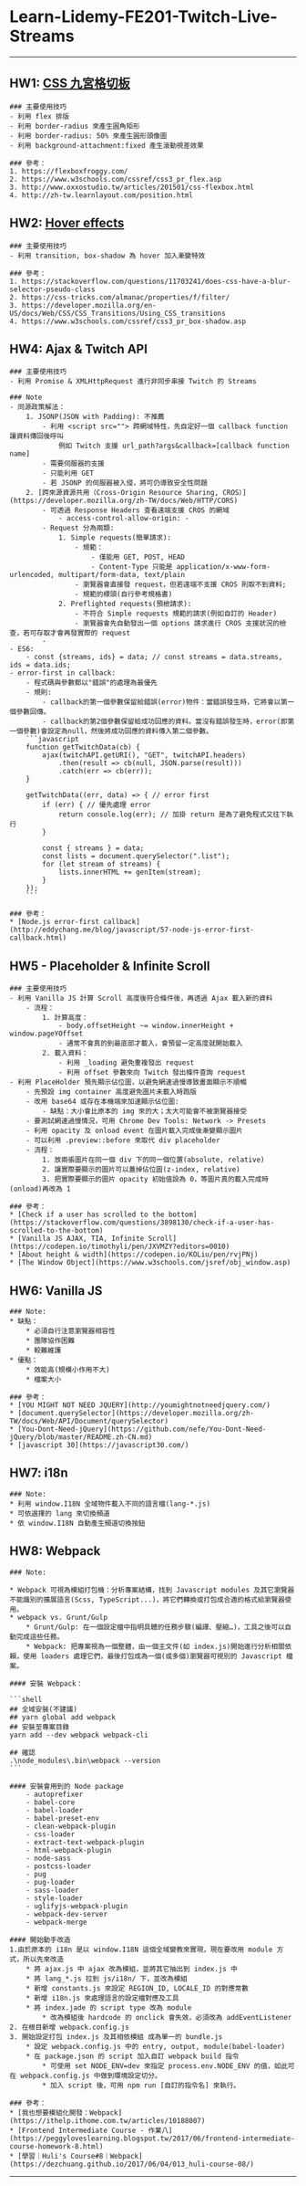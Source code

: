 # Learn-Lidemy-FE201-Twitch-Live-Streams
---
## HW1: [CSS 九宮格切板](https://codepen.io/KOLiu/pen/pLMbOM?editors=0100)

    ### 主要使用技巧
    - 利用 flex 排版
    - 利用 border-radius 來產生圓角矩形
    - 利用 border-radius: 50% 來產生圓形頭像圖
    - 利用 background-attachment:fixed 產生滾動視差效果

    ### 參考：
    1. https://flexboxfroggy.com/
    2. https://www.w3schools.com/cssref/css3_pr_flex.asp
    3. http://www.oxxostudio.tw/articles/201501/css-flexbox.html
    4. http://zh-tw.learnlayout.com/position.html

## HW2: [Hover effects](https://codepen.io/KOLiu/pen/rvBBbo?editors=1100)

    ### 主要使用技巧
    - 利用 transition, box-shadow 為 hover 加入漸變特效

    ### 參考：
    1. https://stackoverflow.com/questions/11703241/does-css-have-a-blur-selector-pseudo-class
    2. https://css-tricks.com/almanac/properties/f/filter/
    3. https://developer.mozilla.org/en-US/docs/Web/CSS/CSS_Transitions/Using_CSS_transitions
    4. https://www.w3schools.com/cssref/css3_pr_box-shadow.asp

## HW4: Ajax & Twitch API

    ### 主要使用技巧
    - 利用 Promise & XMLHttpRequest 進行非同步串接 Twitch 的 Streams

    ### Note
    - 同源政策解法：
        1. JSONP(JSON with Padding): 不推薦
            - 利用 <script src=""> 跨網域特性，先自定好一個 callback function 讓資料傳回後呼叫
                例如 Twitch 支援 url_path?args&callback=[callback function name]
            - 需要伺服器的支援
            - 只能利用 GET
            - 若 JSONP 的伺服器被入侵，將可仍導致安全性問題
        2. [跨來源資源共用（Cross-Origin Resource Sharing, CROS）](https://developer.mozilla.org/zh-TW/docs/Web/HTTP/CORS)
            - 可透過 Response Headers 查看遠端支援 CROS 的網域
                - access-control-allow-origin: -
            - Request 分為兩類:
                1. Simple requests(簡單請求):
                    - 規範：
                        - 僅能用 GET, POST, HEAD
                        - Content-Type 只能是 application/x-www-form-urlencoded, multipart/form-data, text/plain
                    - 瀏覽器會直接發 request，但若遠端不支援 CROS 則取不到資料;
                    - 規範的標頭(自行參考規格書)
                2. Preflighted requests(預檢請求):
                    - 不符合 Simple requests 規範的請求(例如自訂的 Header)
                    - 瀏覽器會先自動發出一個 options 請求進行 CROS 支援狀況的檢查，若可存取才會再發實際的 request
            - 
    - ES6:
        - const {streams, ids} = data; // const streams = data.streams, ids = data.ids;
    - error-first in callback:
        - 程式碼與參數都以"錯誤"的處理為最優先
        - 規則:
            - callback的第一個參數保留給錯誤(error)物件：當錯誤發生時，它將會以第一個參數回傳。
            - callback的第2個參數保留給成功回應的資料。當沒有錯誤發生時，error(即第一個參數)會設定為null，然後將成功回應的資料傳入第二個參數。
        ```javascript
        function getTwitchData(cb) {
            ajax(twitchAPI.getURI(), "GET", twitchAPI.headers)
                .then(result => cb(null, JSON.parse(result)))
                .catch(err => cb(err));
        }

        getTwitchData((err, data) => { // error first
            if (err) { // 優先處理 error
                return console.log(err); // 加掛 return 是為了避免程式又往下執行
            }

            const { streams } = data;
            const lists = document.querySelector(".list");
            for (let stream of streams) {
                lists.innerHTML += genItem(stream);
            } 
        });
        ```

    ### 參考：
    * [Node.js error-first callback](http://eddychang.me/blog/javascript/57-node-js-error-first-callback.html)

## HW5 - Placeholder & Infinite Scroll

    ### 主要使用技巧
    - 利用 Vanilla JS 計算 Scroll 高度後符合條件後，再透過 Ajax 載入新的資料
        - 流程：
            1. 計算高度：
                - body.offsetHeight ~= window.innerHeight + window.pageYOffset
                - 通常不會真的到最底部才載入，會預留一定高度就開始載入
            2. 載入資料：
                - 利用 _loading 避免重複發出 request
                - 利用 offset 參數來向 Twitch 發出條件查詢 request
    - 利用 PlaceHolder 預先顯示佔位圖，以避免網速過慢導致畫面顯示不順暢
        - 先預設 img container 高度避免圖片未載入時跑版
        - 改用 base64 或存在本機端來加速顯示佔位圖:
            - 缺點：大小會比原本的 img 來的大；太大可能會不被瀏覽器接受
        - 要測試網速過慢情況，可用 Chrome Dev Tools: Network -> Presets
        - 利用 opacity 及 onload event 在圖片載入完成後漸變顯示圖片
        - 可以利用 .preview::before 來取代 div placeholder
        - 流程：
            1. 放兩張圖片在同一個 div 下的同一個位置(absolute, relative)
            2. 讓實際要顯示的圖片可以蓋掉佔位圖(z-index, relative)
            3. 把實際要顯示的圖片 opacity 初始值設為 0，等圖片真的載入完成時(onload)再改為 1

    ### 參考：
    * [Check if a user has scrolled to the bottom](https://stackoverflow.com/questions/3898130/check-if-a-user-has-scrolled-to-the-bottom)
    * [Vanilla JS AJAX, TIA, Infinite Scroll](https://codepen.io/timothyli/pen/JXVMZY?editors=0010)
    * [About height & width](https://codepen.io/KOLiu/pen/rvjPNj)
    * [The Window Object](https://www.w3schools.com/jsref/obj_window.asp)

## HW6: Vanilla JS

    ### Note:
    * 缺點：
        * 必須自行注意瀏覽器相容性
        * 團隊協作困難
        * 較難維護
    * 優點：
        * 效能高(規模小作用不大)
        * 檔案大小

    ### 參考：
    * [YOU MIGHT NOT NEED JQUERY](http://youmightnotneedjquery.com/)
    * [document.querySelector](https://developer.mozilla.org/zh-TW/docs/Web/API/Document/querySelector)
    * [You-Dont-Need-jQuery](https://github.com/nefe/You-Dont-Need-jQuery/blob/master/README.zh-CN.md)
    * [javascript 30](https://javascript30.com/)

## HW7: i18n

    ### Note:
    * 利用 window.I18N 全域物件載入不同的語言檔(lang-*.js)
    * 可依選擇的 lang 來切換頻道
    * 依 window.I18N 自動產生頻道切換按鈕

## HW8: Webpack

    ### Note:

    * Webpack 可視為模組打包機：分析專案結構，找到 Javascript modules 及其它瀏覽器不能識別的擴展語言(Scss, TypeScript...)，將它們轉換或打包成合適的格式給瀏覽器使用。
    * webpack vs. Grunt/Gulp
        * Grunt/Gulp: 在一個設定檔中指明具體的任務步驟(編譯、壓縮…)，工具之後可以自動完成這些任務。
        * Webpack: 把專案視為一個整體，由一個主文件(如 index.js)開始進行分析相關依賴，使用 loaders 處理它們，最後打包成為一個(或多個)瀏覽器可視別的 Javascript 檔案。
    
    #### 安裝 Webpack：
    
    ```shell
    ## 全域安裝(不建議)
    ## yarn global add webpack
    ## 安裝至專案目錄
    yarn add --dev webpack webpack-cli

    ## 確認
    .\node_modules\.bin\webpack --version
    ```

    #### 安裝會用到的 Node package
        - autoprefixer
        - babel-core
        - babel-loader
        - babel-preset-env
        - clean-webpack-plugin
        - css-loader
        - extract-text-webpack-plugin
        - html-webpack-plugin
        - node-sass
        - postcss-loader
        - pug
        - pug-loader
        - sass-loader
        - style-loader
        - uglifyjs-webpack-plugin
        - webpack-dev-server
        - webpack-merge

    #### 開始動手改造
    1.由於原本的 i18n 是以 window.I18N 這個全域變教來實現，現在要改用 module 方式，所以先來改造
        * 將 ajax.js 中 ajax 改為模組，並將其它抽出到 index.js 中
        * 將 lang_*.js 拉到 js/i18n/ 下，並改為模組
        * 新增 constants.js 來設定 REGION_ID, LOCALE_ID 的對應常數
        * 新增 i18n.js 來處理語言的設定檔對應及工具
        * 將 index.jade 的 script type 改為 module
            * 改為模組後 hardcode 的 onclick 會失效，必須改為 addEventListener
    2. 在根目新增 webpack.config.js
    3. 開始設定打包 index.js 及其相依模組 成為單一的 bundle.js
        * 設定 webpack.config.js 中的 entry, output, module(babel-loader)
        * 在 package.json 的 script 加入自訂 webpack build 指令
            * 可使用 set NODE_ENV=dev 來指定 process.env.NODE_ENV 的值，如此可在 webpack.config.js 中做到環境設定切分。
            * 加入 script 後，可用 npm run [自訂的指令名] 來執行。

    ### 參考：
    * [我也想要模組化開發：Webpack](https://ithelp.ithome.com.tw/articles/10188007)
    * [Frontend Intermediate Course - 作業八](https://peggyloveslearning.blogspot.tw/2017/06/frontend-intermediate-course-homework-8.html)
    * [學習｜Huli's Course#8｜Webpack](https://dezchuang.github.io/2017/06/04/013_huli-course-08/)

---
